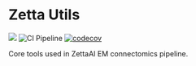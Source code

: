 # Zetta Utils
[![](https://img.shields.io/badge/python-3.8+-blue.svg)](https://www.python.org/downloads)
![CI Pipeline](https://github.com/ZettaAI/ztutils/actions/workflows/pytest.yaml/badge.svg)
[![codecov](https://codecov.io/gh/ZettaAI/zetta_utils/branch/main/graph/badge.svg?token=MGT3MDVTYZ)](https://codecov.io/gh/ZettaAI/zetta_utils)

Core tools used in ZettaAI EM connectomics pipeline.
